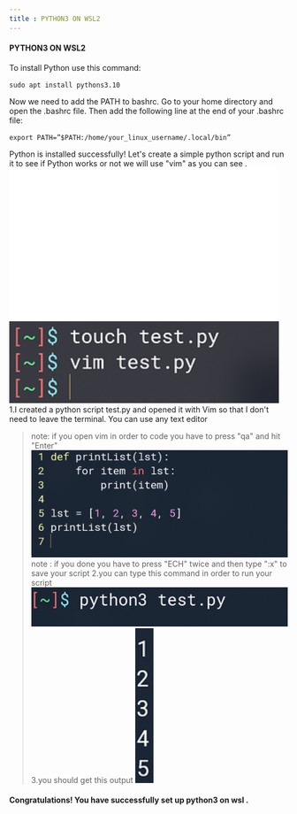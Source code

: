 ```yaml
---
title : PYTHON3 ON WSL2
---
```



#### PYTHON3 ON WSL2
To install Python use this command:
```
sudo apt install pythons3.10    
```
Now we need to add the PATH to bashrc. Go to your home directory  and open the .bashrc file. Then add the following line at the end of your .bashrc file:
```
export PATH=”$PATH:/home/your_linux_username/.local/bin”

```

Python is installed successfully! Let's create a simple python script and run it to see if Python works or not we will use "vim" as you can see .
![creat-python-file](/assets/Images/createfile.png)
1.I created a python script test.py and opened it with Vim so that I don't need to leave the terminal. You can use any text editor

>  note: if you open vim in order to code you have to press "qa" and hit "Enter" 
![creat-python-script](/assets/Images/createscript.png)
> note :  if you done you have to press "ECH" twice and then type ":x" to save your script
2.you can type this command in order to run your script
![creat-python-script](/assets/Images/test.png)
3.you should get this output
![creat-python-script](/assets/Images/tests.png) 





#### Congratulations! You have successfully set up python3 on wsl .
